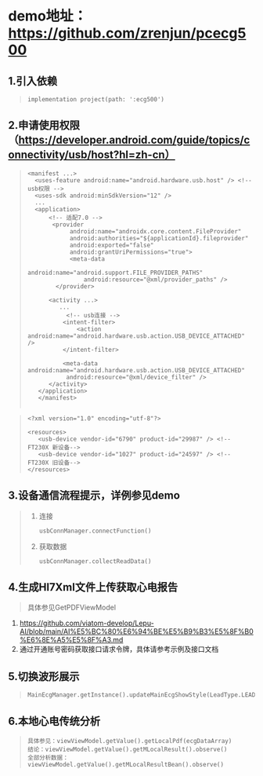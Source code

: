 #  demo地址：https://github.com/zrenjun/pcecg500



## 1.引入依赖

> ```
> implementation project(path: ':ecg500')
> ```



## 2.申请使用权限（https://developer.android.com/guide/topics/connectivity/usb/host?hl=zh-cn）

> ```
> <manifest ...>
>   <uses-feature android:name="android.hardware.usb.host" /> <!-- usb权限 -->
>   <uses-sdk android:minSdkVersion="12" />
>   ...
>   <application>
>       <!-- 适配7.0 -->
>        <provider
>             android:name="androidx.core.content.FileProvider"
>             android:authorities="${applicationId}.fileprovider"
>             android:exported="false"
>             android:grantUriPermissions="true">
>             <meta-data
>                 android:name="android.support.FILE_PROVIDER_PATHS"
>                 android:resource="@xml/provider_paths" />
>         </provider>
>    
>       <activity ...>
>          ...
>            <!-- usb连接 -->
>           <intent-filter>
>               <action android:name="android.hardware.usb.action.USB_DEVICE_ATTACHED" />
>           </intent-filter>
>    
>           <meta-data android:name="android.hardware.usb.action.USB_DEVICE_ATTACHED"
>            android:resource="@xml/device_filter" />
>       </activity>
>    </application>
>    </manifest>
>   
> ```

> ```
> <?xml version="1.0" encoding="utf-8"?>
> 
> <resources>
>    <usb-device vendor-id="6790" product-id="29987" /> <!-- FT230X 新设备-->
>    <usb-device vendor-id="1027" product-id="24597" /> <!-- FT230X 旧设备-->
> </resources>
> ```



## 3.设备通信流程提示，详例参见demo

> 1. 连接      
>
>    ```
>    usbConnManager.connectFunction()
>    ```
>
> 2. 获取数据 
>
>    ```
>    usbConnManager.collectReadData()
>    ```



## 4.生成Hl7Xml文件上传获取心电报告

> 具体参见GetPDFViewModel

1. https://github.com/viatom-develop/Lepu-AI/blob/main/AI%E5%BC%80%E6%94%BE%E5%B9%B3%E5%8F%B0%E6%8E%A5%E5%8F%A3.md
2. 通过开通账号密码获取接口请求令牌，具体请参考示例及接口文档




## 5.切换波形展示

> ```
> MainEcgManager.getInstance().updateMainEcgShowStyle(LeadType.LEAD_6)
> ```



## 6.本地心电传统分析

> ```
> 具体参见：viewViewModel.getValue().getLocalPdf(ecgDataArray)
> 结论：viewViewModel.getValue().getMLocalResult().observe()
> 全部分析数据：viewViewModel.getValue().getMLocalResultBean().observe()
> ```
> 

